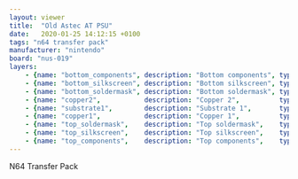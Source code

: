 ```yaml
---
layout: viewer
title:  "Old Astec AT PSU"
date:   2020-01-25 14:12:15 +0100
tags: "n64 transfer pack"
manufacturer: "nintendo"
board: "nus-019"
layers:
    - {name: "bottom_components", description: "Bottom components", type: "components"                 }
    - {name: "bottom_silkscreen", description: "Bottom silkscreen", type: "silkscreen", color: "white" }
    - {name: "bottom_soldermask", description: "Bottom soldermask", type: "soldermask", color: "green" }
    - {name: "copper2",           description: "Copper 2",          type: "copper"                     }
    - {name: "substrate1",        description: "Substrate 1",       type: "substrate",  color: "fr4"   }
    - {name: "copper1",           description: "Copper 1",          type: "copper"                     }
    - {name: "top_soldermask",    description: "Top soldermask",    type: "soldermask", color: "green" }
    - {name: "top_silkscreen",    description: "Top silkscreen",    type: "silkscreen", color: "white" }
    - {name: "top_components",    description: "Top components",    type: "components"                 }
---
```

N64 Transfer Pack